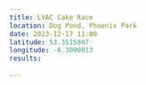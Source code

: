 ```yaml
---
title: LVAC Cake Race
location: Dog Pond, Phoenix Park
date: 2023-12-17 11:00
latitude: 53.3515897
longitude: -6.3090013
results:
  
---
```

